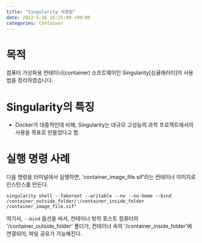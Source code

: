 ```yaml
---
title: "Singularity 사용법"
date: 2022-5-16 16:25:00 +09:00
categories: Container
---
```


# 목적
컴퓨터 가상화용 컨테이너(container) 소프트웨어인 Singularity[싱귤래러티]의 사용법을 정리하였습니다.

# Singularity의 특징
- Docker가 대중적인데 비해, Singularity는 대규모 고성능의 과학 프로젝트에서의 사용을 목표로 만들었다고 함.

# 실행 명령 사례
다음 명령을 터미널에서 실행하면, 'container_image_file.sif'라는 컨테이너 이미지로 인스탄스를 만든다.
```
singularity shell --fakeroot --writable --nv --no-home --bind /container_outside_folder/:/container_inside_folder /container_image_file.sif"
```
여기서, `--bind` 옵션을 써서, 컨테이너 밖의 호스트 컴퓨터의 '/container_outside_folder' 폴더가, 컨테이너 속의 '/container_inside_folder'에 연결되어, 파일 공유가 가능해진다.
